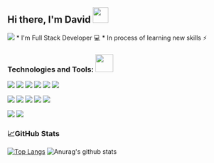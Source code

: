 ## Hi there, I'm David  <img src="https://psdalumni.org/wp-content/uploads/2019/07/Wavehand.gif" width="35px"> ##
<img src="https://s3-eu-central-1.amazonaws.com/yellow.studio/app/public/ckeditor_assets/pictures/138/content_heart-react.gif">
* I'm Full Stack Developer 💻 
* In process of learning new skills ⚡

### Technologies and Tools: <img src="https://www.cloint.com/wp-content/uploads/2019/10/Cloint_WebsiteImages-11.gif" width="40px">
![](https://img.shields.io/badge/Tag-HTML-informational?style=flat&logo=html&logoColor=white&color=blue)
![](https://img.shields.io/badge/Style-CSS-informational?style=flat&logo=css&logoColor=white&color=blue)
![](https://img.shields.io/badge/Style-SCSS-informational?style=flat&logo=scss&logoColor=white&color=blue)
![](https://img.shields.io/badge/Style-Bootstrap-informational?style=flat&logo=Bootstrap&logoColor=white&color=blue)
![](https://img.shields.io/badge/Code-JQuery-informational?style=flat&logo=JQuery&logoColor=white&color=blue)
![](https://img.shields.io/badge/Code-Git-informational?style=flat&logo=Git&logoColor=white&color=blue)

![](https://img.shields.io/badge/Code-JavaScript-informational?style=flat&logo=javascript&logoColor=white&color=blue)
![](https://img.shields.io/badge/Code-ReactJS-informational?style=flat&logo=react&logoColor=white&color=blue)
![](https://img.shields.io/badge/Code-Redux-informational?style=flat&logo=redux&logoColor=white&color=blue)
![](https://img.shields.io/badge/Code-PostgreSQL-informational?style=flat&logo=PostgreSQL&logoColor=white&color=blue)
![](https://img.shields.io/badge/Code-MongoDb-informational?style=flat&logo=MongoDb&logoColor=white&color=blue)

![](https://img.shields.io/badge/Code-NodeJs-informational?style=flat&logo=Nodejs&logoColor=white&color=blue)
![](https://img.shields.io/badge/Code-Express-informational?style=flat&logo=Express&logoColor=white&color=blue)

### 📈GitHub Stats
[![Top Langs](https://github-readme-stats.vercel.app/api/top-langs/?username=DavidKizinger&layout=compact)](https://github.com/DavidKizinger/github-readme-stats)
![Anurag's github stats](https://github-readme-stats.vercel.app/api?username=DavidKizinger&hide=stars,issues&show_icons=true)
